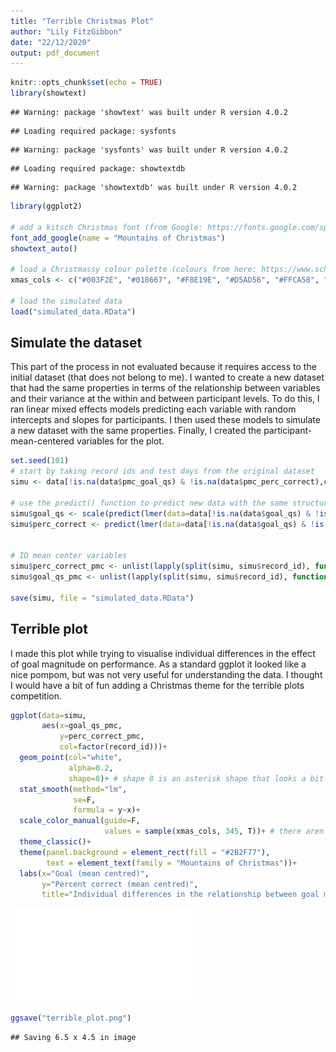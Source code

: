 ```yaml
---
title: "Terrible Christmas Plot"
author: "Lily FitzGibbon"
date: "22/12/2020"
output: pdf_document
---
```



```r
knitr::opts_chunk$set(echo = TRUE)
library(showtext)
```

```
## Warning: package 'showtext' was built under R version 4.0.2
```

```
## Loading required package: sysfonts
```

```
## Warning: package 'sysfonts' was built under R version 4.0.2
```

```
## Loading required package: showtextdb
```

```
## Warning: package 'showtextdb' was built under R version 4.0.2
```

```r
library(ggplot2)

# add a kitsch Christmas font (from Google: https://fonts.google.com/specimen/Mountains+of+Christmas) 
font_add_google(name = "Mountains of Christmas")
showtext_auto()

# load a Christmassy colour palette (colours from here: https://www.schemecolor.com/christmas-party.php)
xmas_cols <- c("#003F2E", "#018667", "#F8E19E", "#D5AD56", "#FFCA58", "#FF3213")

# load the simulated data
load("simulated_data.RData")
```

## Simulate the dataset  
This part of the process in not evaluated because it requires access to the initial dataset (that does not belong to me). I wanted to create a new dataset that had the same properties in terms of the relationship between variables and their variance at the within and between participant levels. To do this, I ran linear mixed effects models predicting each variable with random intercepts and slopes for participants. I then used these models to simulate a new dataset with the same properties. Finally, I created the participant-mean-centered variables for the plot.
  


```r
set.seed(101)
# start by taking record ids and test days from the original dataset
simu <- data[!is.na(data$pmc_goal_qs) & !is.na(data$pmc_perc_correct),c("record_id", "day")]

# use the predict() function to predict new data with the same structure, relationships and variance of our plot variables
simu$goal_qs <- scale(predict(lmer(data=data[!is.na(data$goal_qs) & !is.na(data$perc_correct),], goal_qs~scale(as.numeric(day))+ (scale(as.numeric(day))|record_id))), center=F)
simu$perc_correct <- predict(lmer(data=data[!is.na(data$goal_qs) & !is.na(data$perc_correct),], formula = scale(perc_correct, center=F) ~ scale(goal_qs, center=F) + scale(as.numeric(day))+ (scale(goal_qs, center=F)+ scale(as.numeric(day))|record_id)))


# ID mean center variables
simu$perc_correct_pmc <- unlist(lapply(split(simu, simu$record_id), function(ppt_dat){ scale(ppt_dat$perc_correct, scale=F) }))
simu$goal_qs_pmc <- unlist(lapply(split(simu, simu$record_id), function(ppt_dat){ scale(ppt_dat$goal_qs, scale=F) }))

save(simu, file = "simulated_data.RData")
```


## Terrible plot  

I made this plot while trying to visualise individual differences in the effect of goal magnitude on performance. As a standard ggplot it looked like a nice pompom, but was not very useful for understanding the data. I thought I would have a bit of fun adding a Christmas theme for the terrible plots competition.
  


```r
ggplot(data=simu, 
       aes(x=goal_qs_pmc, 
           y=perc_correct_pmc, 
           col=factor(record_id)))+
  geom_point(col="white", 
             alpha=0.2, 
             shape=8)+ # shape 8 is an asterisk shape that looks a bit like a snowflake
  stat_smooth(method="lm", 
              se=F,
              formula = y~x)+
  scale_color_manual(guide=F, 
                     values = sample(xmas_cols, 345, T))+ # there aren't enough colours in the palette for the 345 participants so the six colours are sampled 345 times
  theme_classic()+
  theme(panel.background = element_rect(fill = "#2B2F77"),
        text = element_text(family = "Mountains of Christmas"))+
  labs(x="Goal (mean centred)", 
       y="Percent correct (mean centred)", 
       title="Individual differences in the relationship between goal magnitude and performance")
```

![](Terrible_plot_files/figure-latex/plot-1.pdf)<!-- --> 

```r
ggsave("terrible_plot.png")
```

```
## Saving 6.5 x 4.5 in image
```

